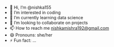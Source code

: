 - 👋 Hi, I’m @nishka155
- 👀 I’m interested in coding
- 🌱 I’m currently learning data science
- 💞️ I’m looking to collaborate on projects
- 📫 How to reach me nishkamishra192@gmail.com
- 😄 Pronouns: she/her
- ⚡ Fun fact: ...

<!---
nishka155/nishka155 is a ✨ special ✨ repository because its `README.md` (this file) appears on your GitHub profile.
You can click the Preview link to take a look at your changes.
--->
